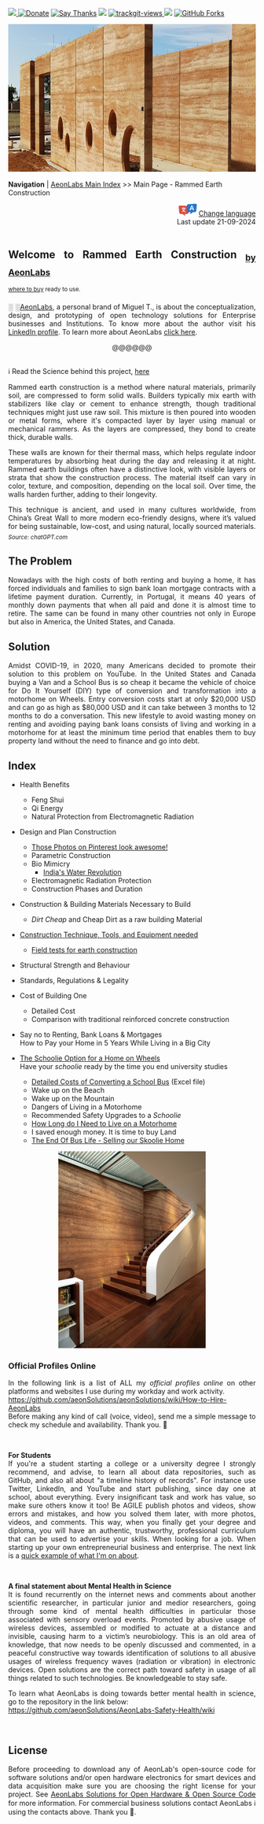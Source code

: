 [![](https://dcbadge.vercel.app/api/server/hw3j3RwfJf) ](https://discord.gg/hw3j3RwfJf)
 [![Donate](https://img.shields.io/badge/donate-$-brown.svg?style=for-the-badge)](http://paypal.me/mtpsilva)
 [![Say Thanks](https://img.shields.io/badge/Say%20Thanks-!-yellow.svg?style=for-the-badge)](https://saythanks.io/to/mtpsilva)
![](https://img.shields.io/github/last-commit/aeonSolutions/openScienceResearch-Smart-DAQ-Device-able-to-Upload-Live-Experimental-Sensor-Data-to-a-Data-Repo?style=for-the-badge)
<a href="https://trackgit.com">
<img src="https://us-central1-trackgit-analytics.cloudfunctions.net/token/ping/lg7xdm3wvd3237y06ujl" alt="trackgit-views" />
</a>
![](https://views.whatilearened.today/views/github/aeonSolutions/Open-Scientific-Research.svg)
[![GitHub Forks](https://img.shields.io/github/forks/aeonSolutions/openScienceResearch-Smart-DAQ-Device-able-to-Upload-Live-Experimental-Sensor-Data-to-a-Data-Repo.svg?style=social&label=Fork&maxAge=2592000)](https://www.github.com/aeonSolutions/openScienceResearch-Smart-DAQ-Device-able-to-Upload-Live-Experimental-Sensor-Data-to-a-Data-Repo/fork)


<p align="center">
   <img src="https://github.com/aeonSolutions/aeonlabs-open-science-rammed_earth_project/blob/main/media/rammed_earth_banner.png" height="300">
</p>

**Navigation** | [AeonLabs Main Index](https://github.com/aeonSolutions/aeonSolutions/blob/main/aeonSolutions-Main-Index.md)  >> Main Page - Rammed Earth Construction


<div align="right">
   <img height="25" src="https://github.com/aeonSolutions/aeonSolutions/blob/main/media/language-icon.png"> 
 <a href="https://github-com.translate.goog/aeonSolutions/aeonSolutions/blob/main/Rammed_Earth/readme.md?_x_tr_sl=fr&_x_tr_tl=pt-PT&_x_tr_hl=en&_x_tr_pto=wapp">Change language</a> <br>
Last update 21-09-2024
</div>

<br>

<div align="justify">

## Welcome to Rammed Earth Construction <sub> [by AeonLabs](https://github.com/aeonSolutions/aeonSolutions/blob/main/aeonSolutions-Main-Index.md)  </sub>
<sup> [where to buy](https://github.com/aeonSolutions/PCB-Prototyping-Catalogue/wiki/Where-to-Buy) ready to use. </sup>

░ ░[AeonLabs](https://www.linkedin.com/company/aeonlabs/), a personal brand of Miguel T., is about the conceptualization, design, and prototyping of open technology solutions for Enterprise businesses and Institutions. To know more about the author visit his [LinkedIn profile](https://www.linkedin.com/in/migueltomas/). To learn more about AeonLabs [click here](https://github.com/aeonSolutions/aeonSolutions/blob/main/aeonSolutions-Main-Index.md).

<div align="center">
@@@@@@
</div> <br>

ℹ️ Read the Science behind this project, [here](https://github.com/aeonSolutions/aeonlabs-open-science-rammed_earth_project/wiki)

Rammed earth construction is a method where natural materials, primarily soil, are compressed to form solid walls. Builders typically mix earth with stabilizers like clay or cement to enhance strength, though traditional techniques might just use raw soil. This mixture is then poured into wooden or metal forms, where it's compacted layer by layer using manual or mechanical rammers. As the layers are compressed, they bond to create thick, durable walls.

These walls are known for their thermal mass, which helps regulate indoor temperatures by absorbing heat during the day and releasing it at night. Rammed earth buildings often have a distinctive look, with visible layers or strata that show the construction process. The material itself can vary in color, texture, and composition, depending on the local soil. Over time, the walls harden further, adding to their longevity.

This technique is ancient, and used in many cultures worldwide, from China’s Great Wall to more modern eco-friendly designs, where it’s valued for being sustainable, low-cost, and using natural, locally sourced materials. <sub> *Source: chatGPT.com* </sub>

## The Problem
Nowadays with the high costs of both renting and buying a home, it has forced individuals and families to sign bank loan mortgage contracts with a lifetime payment duration. Currently, in Portugal, it means 40 years of monthly down payments that when all paid and done it is almost time to retire. The same can be found in many other countries not only in Europe but also in America, the United States, and Canada. 

## Solution
Amidst COVID-19, in 2020, many Americans decided to promote their solution to this problem on YouTube. In the United States and Canada buying a Van and a School Bus is so cheap it became the vehicle of choice for Do It Yourself (DIY) type of conversion and transformation into a motorhome on Wheels. Entry conversion costs start at only $20,000 USD and can go as high as $80,000 USD and it can take between 3 months to 12 months to do a conversation.  This new lifestyle to avoid wasting money on renting and avoiding paying bank loans consists of living and working in a motorhome for at least the minimum time period that enables them to buy property land without the need to finance and go into debt. 


## Index
- Health Benefits
  - Feng Shui
  - Qi Energy
  - Natural Protection from Electromagnetic Radiation 
 
- Design and Plan Construction
  - [Those Photos on Pinterest look awesome!](https://www.pinterest.com/pin/7388786866440713/)
  - Parametric Construction
  - Bio Mimicry
    - [India's Water Revolution](https://youtu.be/wcYL5Uya5MU?si=uj1MItkBt3z_pgnK) 
  - Electromagnetic Radiation Protection
  - Construction Phases and Duration 

- Construction & Building Materials Necessary to Build
  - *Dirt Cheap* and Cheap Dirt as a raw building Material 
- [Construction Technique, Tools, and Equipment needed](https://www.youtube.com/@RedEarthRanch)
  - [Field tests for earth construction](https://youtu.be/aqIesmyGY5c?si=WLVKybOlOzcjXNCc) 
- Structural Strength and Behaviour
- Standards, Regulations & Legality
- Cost of Building One
  - Detailed Cost 
  - Comparison with traditional reinforced concrete construction
- Say no to Renting, Bank Loans & Mortgages <br>
   How to Pay your Home in 5 Years While Living in a Big City
- [The Schoolie Option for a Home on Wheels](https://www.youtube.com/@ChuckCassadyYT) <br>
Have your *schoolie* ready by the time you end university studies
  - [Detailed Costs of Converting a School Bus](https://github.com/aeonSolutions/aeonSolutions/blob/main/Rammed_Earth/Schoolie/Our%20Wild%20Caravan%20Bus%20Expenses%20(work%20in%20progress).xlsx) (Excel file)
  - Wake up on the Beach
  - Wake up on the Mountain
  - Dangers of Living in a Motorhome
  - Recommended Safety Upgrades to a *Schoolie* 
  - [How Long do I Need to Live on a Motorhome](https://www.youtube.com/@ChristianSchaffer)
  - I saved enough money. It is time to buy Land
  - [The End Of Bus Life - Selling our Skoolie Home](https://www.youtube.com/watch?v=XrulYrtlsQ4&pp=ygUYY29zdCBvZiBsaXZpbmcgaW4gYSB2YW4g)  

<div align="center">
   <img height="400" src="https://github.com/aeonSolutions/aeonSolutions/blob/main/Rammed_Earth/media/rammed_earth.jpg">
</div>

### Official Profiles Online
In the following link is a list of ALL my *official profiles online* on other platforms and websites I use during my workday and work activity. <br>
https://github.com/aeonSolutions/aeonSolutions/wiki/How-to-Hire-AeonLabs <br>
Before making any kind of call (voice, video), send me a simple message to check my schedule and availability. Thank you. 🙏

<br>

**For Students** <br>
If you're a student starting a college or a university degree I strongly recommend, and advise, to learn all about data repositories, such as GitHub, and also all about "a timeline history of records". For instance use Twitter, LinkedIn, and YouTube and start publishing, since day one at school, about everything. Every insignificant task and work has value, so make sure others know it too! Be AGILE publish photos and videos, show errors and mistakes, and how you solved them later, with more photos, videos, and comments. This way, when you finally get your degree and diploma, you will have an authentic, trustworthy, professional curriculum that can be used to advertise your skills. When looking for a job. When starting up your own entrepreneurial business and enterprise. The next link is a [quick example of what I'm on about](https://www.youtube.com/watch?v=nfB3nzbTPTA).

<br>

**A final statement about Mental Health in Science** <br>
It is found recurrently on the internet news and comments about another scientific researcher, in particular junior and medior researchers, going through some kind of mental health difficulties in particular those associated with sensory overload events. Promoted by abusive usage of wireless devices, assembled or modified to actuate at a distance and invisible, causing harm to a victim’s neurobiology. This is an old area of knowledge, that now needs to be openly discussed and commented, in a peaceful constructive way towards identification of solutions to all abusive usages of wireless frequency waves (radiation or vibration) in electronic devices. Open solutions are the correct path toward safety in usage of all things related to such technologies. Be knowledgeable to stay safe.

To learn what AeonLabs is doing towards better mental health in science, go to the repository in the link below: <br>
https://github.com/aeonSolutions/AeonLabs-Safety-Health/wiki

<br>

## License

Before proceeding to download any of AeonLab's open-source code for software solutions and/or open hardware electronics for smart devices and data acquisition make sure you are choosing the right license for your project. See [AeonLabs Solutions for Open Hardware & Open Source Code](https://github.com/aeonSolutions/aeonSolutions/wiki/AeonLabs-Licensing) for more information. For commercial business solutions contact AeonLabs ℹ️ using the contacts above. Thank you 🙏.

<br>
